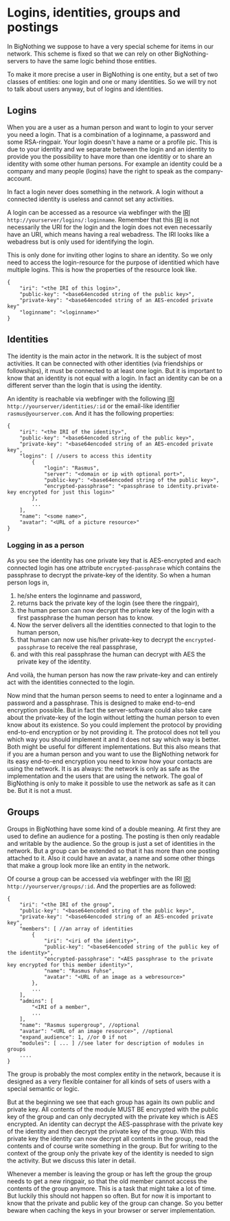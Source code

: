 # Logins, identities, groups and postings

In BigNothing we suppose to have a very special scheme for items in our network. This scheme is fixed so that we can rely on other BigNothing-servers to have the same logic behind those entities.

To make it more precise a user in BigNothing is one entity, but a set of two classes of entities: one login and one or many identities. So we will try not to talk about users anyway, but of logins and identities.

## Logins

When you are a user as a human person and want to login to your server you need a login. That is a combination of a loginname, a password and some RSA-ringpair. Your login doesn't have a name or a profile pic. This is due to your identity and we separate between the login and an identity to provide you the possibility to have more than one identitiy or to share an identity with some other human persons. For example an identity could be a company and many people (logins) have the right to speak as the company-account.

In fact a login never does something in the network. A login without a connected identity is useless and cannot set any activities.

A login can be accessed as a resource via webfinger with the [IRI](http://tools.ietf.org/html/rfc3987) `http://yourserver/logins/:loginname`. Remember that this [IRI](http://tools.ietf.org/html/rfc3987) is not necessarily the URI for the login and the login does not even necessarily have an URI, which means having a real webadress. The IRI looks like a webadress but is only used for identifying the login.

This is only done for inviting other logins to share an identity. So we only need to access the login-resource for the purpose of identitied which have multiple logins. This is how the properties of the resource look like.

	{
		"iri": "<the IRI of this login>",
		"public-key": "<base64encoded string of the public key>",
		"private-key": "<base64encoded string of an AES-encoded private key"
		"loginname": "<loginname>"
	}


## Identities

The identity is the main actor in the network. It is the subject of most activities. It can be connected with other identities (via friendships or followships), it must be connected to at least one login. But it is important to know that an identity is not equal with a login. In fact an identity can be on a different server than the login that is using the identity.

An identity is reachable via webfinger with the following [IRI](http://tools.ietf.org/html/rfc3987) `http://yourserver/identities/:id` or the email-like identifier `rasmus@yourserver.com`. And it has the following properties: 

	{
		"iri": "<the IRI of the identity>",
		"public-key": "<base64encoded string of the public key>",
		"private-key": "<base64encoded string of an AES-encoded private key",
		"logins": [ //users to access this identity
			{
				"login": "Rasmus",
				"server": "<domain or ip with optional port>",
				"public-key": "<base64encoded string of the public key>",
				"encrypted-passphrase": "<passphrase to identity.private-key encrypted for just this login>"
			},
			...
		],
		"name": "<some name>",
		"avatar": "<URL of a picture resource>"
	}
	
### Logging in as a person

As you see the identity has one private key that is AES-encrypted and each connected login has one attribute `encrypted-passphrase` which contains the passphrase to decrypt the private-key of the identity. So when a human person logs in, 

1. he/she enters the loginname and password, 
2. returns back the private key of the login (see there the ringpair), 
3. the human person can now decrypt the private key of the login with a first passphrase the human person has to know.
4. Now the server delivers all the identities connected to that login to the human person,
5. that human can now use his/her private-key to decrypt the `encrypted-passphrase` to receive the real passphrase,
6. and with this real passphrase the human can decrypt with AES the private key of the identity.

And voilà, the human person has now the raw private-key and can entirely act with the identities connected to the login.

Now mind that the human person seems to need to enter a loginname and a password and a passphrase. This is designed to make end-to-end encryption possible. But in fact the server-software could also take care about the private-key of the login without letting the human person to even know about its existence. So you could implement the protocol by providing end-to-end encryption or by not providing it. The protocol does not tell you which way you should implement it and it does not say which way is better. Both might be useful for different implementations. But this also means that if you are a human person and you want to use the BigNothing network for its easy end-to-end encryption you need to know how your contacts are using the network. It is as always: the network is only as safe as the implementation and the users that are using the network. The goal of BigNothing is only to make it possible to use the network as safe as it can be. But it is not a must.

## Groups

Groups in BigNothing have some kind of a double meaning. At first they are used to define an audience for a posting. The posting is then only readable and writable by the audience. So the group is just a set of identities in the network. But a group can be extended so that it has more than one posting attached to it. Also it could have an avatar, a name and some other things that make a group look more like an entity in the network.

Of course a group can be accessed via webfinger with the IRI [IRI](http://tools.ietf.org/html/rfc3987) `http://yourserver/groups/:id`. And the properties are as followed:

	{
		"iri": "<the IRI of the group",
		"public-key": "<base64encoded string of the public key>",
		"private-key": "<base64encoded string of an AES-encoded private key",
		"members": [ //an array of identities
			{
				"iri": "<iri of the identity>",
				"public-key": "<base64encoded string of the public key of the identity>",
				"encrypted-passphrase": "<AES passphrase to the private key encrypted for this member identity>",
				"name": "Rasmus Fuhse",
				"avatar": "<URL of an image as a webresource>"
			},
			...
		],
		"admins": [
			"<IRI of a member",
			...
		],
		"name": "Rasmus supergroup", //optional
		"avatar": "<URL of an image resource>", //optional
		"expand_audience": 1, //or 0 if not
		"modules": [ ... ] //see later for description of modules in groups
		....
	}

The group is probably the most complex entity in the network, because it is designed as a very flexible container for all kinds of sets of users with a special semantic or logic.

But at the beginning we see that each group has again its own public and private key. All contents of the module MUST BE encrypted with the public key of the group and can only decrypted with the private key which is AES encrypted. An identity can decrypt the AES-passphrase with the private key of the identity and then decrypt the private key of the group. With this private key the identity can now decrypt all contents in the group, read the contents and of course write something in the group. But for writing to the context of the group only the private key of the identity is needed to sign the activity. But we discuss this later in detail.

Whenever a member is leaving the group or has left the group the group needs to get a new ringpair, so that the old member cannot access the contents of the group anymore. This is a task that might take a lot of time. But luckily this should not happen so often. But for now it is important to know that the private and public key of the group can change. So you better beware when caching the keys in your browser or server implementation.
